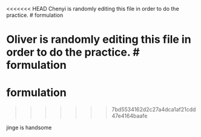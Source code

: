 <<<<<<< HEAD
Chenyi is randomly editing this file in order to do the practice. # formulation

Oliver is  randomly editing this file in order to do the practice. # formulation
=======
# formulation
>>>>>>> 7bd5534162d2c27a4dca1af21cdd47e4164baafe

jinge is handsome
